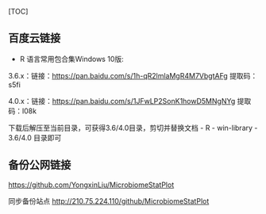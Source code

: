[TOC]

## 百度云链接

- R 语言常用包合集Windows 10版:  

3.6.x：链接：https://pan.baidu.com/s/1h-qR2lmlaMgR4M7VbgtAFg 提取码：s5fi

4.0.x：链接：https://pan.baidu.com/s/1JFwLP2SonK1howD5MNgNYg 提取码：l08k

下载后解压至当前目录，可获得3.6/4.0目录，剪切并替换文档 - R - win-library - 3.6/4.0 目录即可


## 备份公网链接

https://github.com/YongxinLiu/MicrobiomeStatPlot

同步备份站点 http://210.75.224.110/github/MicrobiomeStatPlot